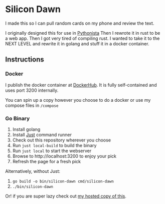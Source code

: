 # Silicon Dawn

I made this so I can pull random cards on my phone and review the text.

I originally designed this for use in [Pythonista](http://omz-software.com/pythonista/)
Then I rewrote it in rust to be a web app. Then I got very tired of compiling rust.
I wanted to take it to the NEXT LEVEL and rewrite it in golang and stuff it in a docker container.

## Instructions

### Docker

I publish the docker container at [DockerHub](https://hub.docker.com/r/skwrl/silicon-dawn).
It is fully self-contained and uses port 3200 internally.

You can spin up a copy however you choose to do a docker or use my compose files in `/compose`

### Go Binary

1. Install golang
1. Install [Just](https://github.com/casey/just) command runner
1. Check out this repository wherever you choose
1. Run `just local-build` to build the binary
1. Run `just local` to start the webserver
1. Browse to http://localhost:3200 to enjoy your pick
1. Refresh the page for a fresh pick

Alternatively, without Just:
1. `go build -o bin/silicon-dawn cmd/silicon-dawn`
1. `./bin/silicon-dawn`

Or! if you are super lazy check out [my hosted copy of this](https://silicon-dawn.cards).

